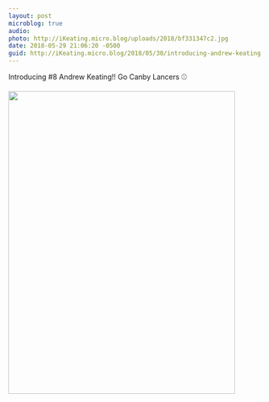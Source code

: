 ```yaml
---
layout: post
microblog: true
audio: 
photo: http://iKeating.micro.blog/uploads/2018/bf331347c2.jpg
date: 2018-05-29 21:06:20 -0500
guid: http://iKeating.micro.blog/2018/05/30/introducing-andrew-keating.html
---
```

Introducing #8 Andrew Keating!! Go Canby Lancers ⚾️

<img src="http://iKeating.micro.blog/uploads/2018/bf331347c2.jpg" width="450" height="600" />
